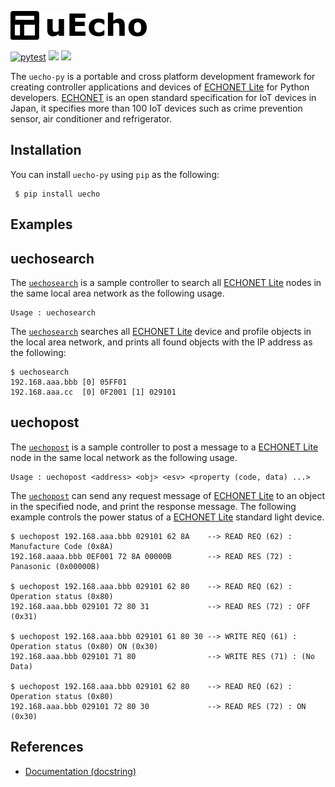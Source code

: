 ![logo](https://raw.githubusercontent.com/cybergarage/uecho-py/main/doc/img/logo.png?token=AAEPHD4KEMD7MIIGJNOQPX3BR7O4M)

[![pytest](https://github.com/cybergarage/uecho-py/actions/workflows/pytest.yml/badge.svg)](https://github.com/cybergarage/uecho-py/actions/workflows/pytest.yml)
![](https://img.shields.io/badge/python-3.9-blue.svg)
![](https://img.shields.io/badge/python-3.10-blue.svg)

The `uecho-py` is a portable and cross platform development framework for creating controller applications and devices of [ECHONET Lite][enet] for Python developers. [ECHONET][enet] is an open standard specification for IoT devices in Japan, it specifies more than 100 IoT devices such as crime prevention sensor, air conditioner and refrigerator.

[enet]:http://echonet.jp/english/

## Installation

You can install `uecho-py` using `pip` as the following:

```
 $ pip install uecho
 ```
## Examples

## uechosearch

The [`uechosearch`](bin/uechosearch.py) is a sample controller to search all [ECHONET Lite][enet] nodes in the same local area network as the following usage.

```
Usage : uechosearch
```

The [`uechosearch`](bin/uechosearch.py) searches all [ECHONET Lite][enet] device and profile objects in the local area network, and prints all found objects with the IP address as the following:

```
$ uechosearch
192.168.aaa.bbb [0] 05FF01 
192.168.aaa.cc  [0] 0F2001 [1] 029101 
```

## uechopost

The [`uechopost`](bin/uechopost.py) is a sample controller to post a message to a [ECHONET Lite][enet] node in the same local network as the following usage.


```
Usage : uechopost <address> <obj> <esv> <property (code, data) ...>
```

The [`uechopost`](bin/uechopost.py) can send any request message of [ECHONET Lite][enet] to an object in the specified node, and print the response message. The following example controls the power status of a [ECHONET Lite][enet] standard light device.

```
$ uechopost 192.168.aaa.bbb 029101 62 8A    --> READ REQ (62) : Manufacture Code (0x8A)
192.168.aaaa.bbb 0EF001 72 8A 00000B        --> READ RES (72) : Panasonic (0x00000B)

$ uechopost 192.168.aaa.bbb 029101 62 80    --> READ REQ (62) : Operation status (0x80)
192.168.aaa.bbb 029101 72 80 31             --> READ RES (72) : OFF (0x31)

$ uechopost 192.168.aaa.bbb 029101 61 80 30 --> WRITE REQ (61) : Operation status (0x80) ON (0x30)
192.168.aaa.bbb 029101 71 80                --> WRITE RES (71) : (No Data)

$ uechopost 192.168.aaa.bbb 029101 62 80    --> READ REQ (62) : Operation status (0x80)
192.168.aaa.bbb 029101 72 80 30             --> READ RES (72) : ON (0x30)
```

## References

* [Documentation (docstring)](https://cybergarage.github.io/uecho-py/)

[enet]:http://echonet.jp/english/
